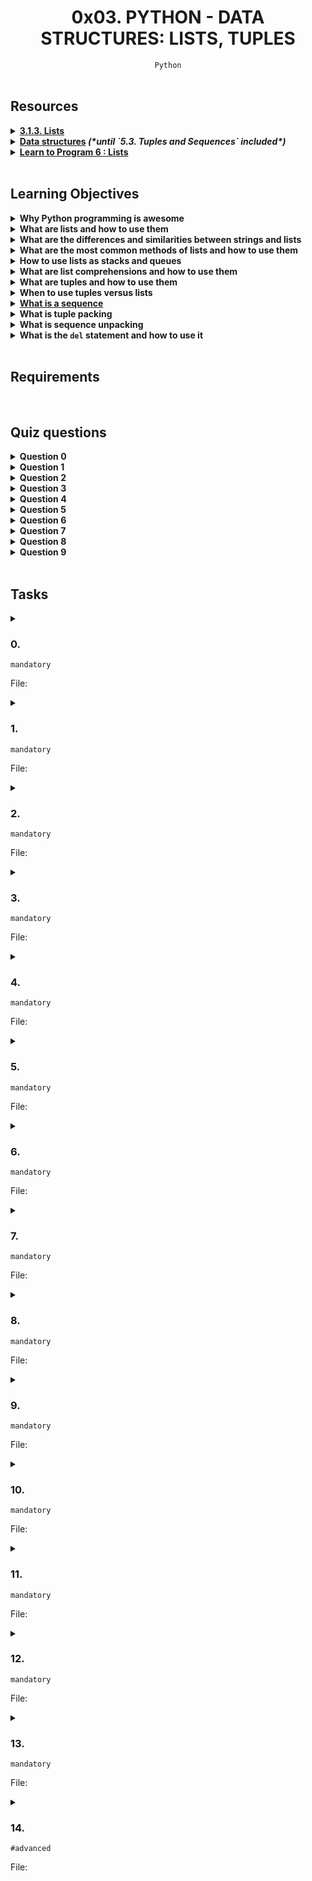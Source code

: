 <h1 align="center"><b>0x03. PYTHON - DATA STRUCTURES: LISTS, TUPLES</b></h1>
<div align="center"><code>Python</code></div>

<!-- <br>

## Background Context -->


<!-- <br>
<hr>
<h3><a href=>Notes</a></h3>
<hr> -->

<br>

## Resources
<details>
<summary><b><a href="https://docs.python.org/3/tutorial/introduction.html#lists">3.1.3. Lists</a></b></summary><br>


<br><p align="center">※※※※※※※※※※※※</p><br>
</details>


<details>
<summary><b><a href="https://docs.python.org/3/tutorial/datastructures.html">Data structures</a> <em>(*until `5.3. Tuples and Sequences` included*)</em></b></summary><br>


<br><p align="center">※※※※※※※※※※※※</p><br>
</details>


<details>
<summary><b><a href="https://www.youtube.com/watch?v=A1HUzrvS-Pw">Learn to Program 6 : Lists</a></b></summary><br>


<br><p align="center">※※※※※※※※※※※※</p><br>
</details>


<!-- <br>

**man or help:**
- `` -->

<br>

## Learning Objectives
<details>
<summary><b><a href=" "> </a>Why Python programming is awesome</b></summary><br>


<br><p align="center">※※※※※※※※※※※※</p><br>
</details>


<details>
<summary><b><a href=" "> </a>What are lists and how to use them</b></summary><br>


<br><p align="center">※※※※※※※※※※※※</p><br>
</details>


<details>
<summary><b><a href=" "> </a>What are the differences and similarities between strings and lists</b></summary><br>

**Differences:**

1. **Mutability:**
   - Strings are immutable, meaning their individual characters cannot be changed after they are created. You can create a new string by modifying or concatenating existing ones.
   - Lists are mutable, so you can modify, add, or remove elements within the list after it's created.

2. **Element Type:**
   - Strings are sequences of characters. Each character is a Unicode code point, and you can access individual characters using indexing (e.g., `"hello"[0]` gives `'h'`).
   - Lists can contain elements of any type, including other lists. Elements in a list are accessed using indexing as well (e.g., `my_list[0]`).

3. **Concatenation and Joining:**
   - Strings can be concatenated using the `+` operator, and you can join a list of strings using the `join()` method (e.g., `' '.join(my_list)`).
   - Lists can be concatenated using the `+` operator as well, and you can create a new string by joining a list of characters using `join()` (e.g., `"".join(my_list)`).

**Similarities:**

1. **Indexing and Slicing:**
   - Both strings and lists support indexing to access individual elements. For strings, it's individual characters; for lists, it's the elements.
   - Both strings and lists support slicing to extract sub-portions of the sequence. For example, `my_string[1:4]` or `my_list[1:4]` extracts a portion of the sequence.

2. **Iteration:**
   - Both strings and lists can be iterated over using loops. You can use a `for` loop to iterate through each character in a string or each element in a list.

3. **Length:**
   - Both strings and lists have a length, which can be obtained using the `len()` function (e.g., `len(my_string)` or `len(my_list)`).

4. **In Membership:**
   - You can use the `in` operator to check if an element exists within both strings and lists (e.g., `'a' in my_string` or `3 in my_list`).

5. **Methods:**
   - Both strings and lists have various built-in methods. While the methods themselves might be different, the idea of using methods to manipulate and interact with the data is common to both.

<br><p align="center">※※※※※※※※※※※※</p><br>
</details>


<details>
<summary><b><a href=" "> </a>What are the most common methods of lists and how to use them</b></summary><br>

1. **`append()`**: Adds an element to the end of the list.
   ```python
   my_list = [1, 2, 3]
   my_list.append(4)
   # my_list is now [1, 2, 3, 4]
   ```

2. **`extend()`**: Extends the list by appending elements from another iterable.
   ```python
   my_list = [1, 2, 3]
   my_list.extend([4, 5, 6])
   # my_list is now [1, 2, 3, 4, 5, 6]
   ```

3. **`insert()`**: Inserts an element at a specified index.
   ```python
   my_list = [1, 2, 3]
   my_list.insert(1, 4)
   # my_list is now [1, 4, 2, 3]
   ```

4. **`remove()`**: Removes the first occurrence of a specific value.
   ```python
   my_list = [1, 2, 3, 2, 4]
   my_list.remove(2)
   # my_list is now [1, 3, 2, 4]
   ```

5. **`pop()`**: Removes and returns an element at a specified index. If no index is provided, it removes and returns the last element.
   ```python
   my_list = [1, 2, 3, 4]
   removed_element = my_list.pop(1)
   # my_list is now [1, 3, 4], removed_element is 2
   ```

6. **`index()`**: Returns the index of the first occurrence of a specified value.
   ```python
   my_list = [1, 2, 3, 4]
   index_of_3 = my_list.index(3)
   # index_of_3 is 2
   ```

7. **`count()`**: Returns the number of occurrences of a specific value in the list.
   ```python
   my_list = [1, 2, 2, 3, 2]
   count_of_2 = my_list.count(2)
   # count_of_2 is 3
   ```

8. **`sort()`**: Sorts the list in place (modifies the original list).
   ```python
   my_list = [4, 2, 1, 3]
   my_list.sort()
   # my_list is now [1, 2, 3, 4]
   ```

9. **`reverse()`**: Reverses the order of elements in the list in place.
   ```python
   my_list = [1, 2, 3]
   my_list.reverse()
   # my_list is now [3, 2, 1]
   ```

10. **`copy()`** (or `list()` constructor): Creates a shallow copy of the list.
    ```python
    my_list = [1, 2, 3]
    new_list = my_list.copy()
    # new_list is [1, 2, 3]
    ```

11. **`clear()`**: Removes all elements from the list, making it empty.
    ```python
    my_list = [1, 2, 3]
    my_list.clear()
    # my_list is now []
    ```

These are just a subset of the available list methods. Each of these methods can be very useful depending on your specific use case. Remember that you can access information about these methods using Python's built-in help system, like `help(list)` or by using `dir(list)` to see a list of all available methods for lists.

<br><p align="center">※※※※※※※※※※※※</p><br>
</details>


<details>
<summary><b><a href=" "> </a>How to use lists as stacks and queues</b></summary><br>

You can use Python lists to implement both stacks and queues, two common data structures for managing collections of items with specific behavior. Here's how you can use lists to implement stacks and queues:

**Using Lists as Stacks:**

A stack is a last-in, first-out (LIFO) data structure, where elements are added and removed from the top (or end) of the stack.

To use a list as a stack, you can utilize the `append()` method to add elements to the end of the list and the `pop()` method to remove and return the last element.

```python
stack = []
stack.append(1)    # Push 1
stack.append(2)    # Push 2
stack.append(3)    # Push 3

top_element = stack.pop()  # Pop the top element (3)
print(top_element)         # Output: 3

print(stack)       # Remaining stack: [1, 2]
```

**Using Lists as Queues:**

A queue is a first-in, first-out (FIFO) data structure, where elements are added at the back and removed from the front of the queue.

To use a list as a queue, you can use the `append()` method to add elements to the end of the list, and the `pop(0)` method to remove and return the first element. However, it's worth noting that using `pop(0)` on a large list can be inefficient because it requires shifting all the remaining elements to fill the gap.
```py
queue = []

# Enqueue elements using append()
queue.append(1)
queue.append(2)
queue.append(3)

# Dequeue elements using pop(0)
front_element = queue.pop(0)  # Dequeue the front element (1)
print(front_element)          # Output: 1

print(queue)      # Remaining queue: [2, 3]
```

A more efficient way to implement a queue using a list is to use the `collections.deque` class, which is designed to efficiently support both ends of the queue.

```python
from collections import deque

queue = deque()
queue.append(1)   # Enqueue 1
queue.append(2)   # Enqueue 2
queue.append(3)   # Enqueue 3

front_element = queue.popleft()  # Dequeue the front element (1)
print(front_element)             # Output: 1

print(queue)      # Remaining queue: deque([2, 3])
```

Using `collections.deque` is more efficient for populating and dequeuing elements from both ends of the queue compared to using a regular list.

Remember that Python's `list` type is quite versatile, so you can use it to implement a wide range of data structures, including stacks and queues. However, for certain applications, specialized data structure classes like `collections.deque` might offer better performance and more convenient methods for these purposes.

<br><p align="center">※※※※※※※※※※※※</p><br>
</details>


<details>
<summary><b><a href=" "> </a>What are list comprehensions and how to use them</b></summary><br>

List comprehensions are a concise and expressive way to create lists in Python. They provide a compact syntax for generating new lists by applying an expression to each item in an iterable (such as a list, tuple, or range) and optionally filtering items based on a condition.

The basic syntax of a list comprehension is as follows:
```
new_list = [expression for item in iterable if condition]
```

Here's a breakdown of the components:
- `expression`: The operation or value you want to include in the new list for each item in the iterable.
- `item`: Represents each element in the iterable that you're iterating over.
- `iterable`: The collection of items you're iterating over.
- `condition`: An optional condition that filters which items are included in the new list.

Here are some examples to illustrate how to use list comprehensions:

**Example 1: Generating a list of squares of numbers from 0 to 9:**
```python
squares = [x**2 for x in range(10)]
# Result: [0, 1, 4, 9, 16, 25, 36, 49, 64, 81]
```

**Example 2: Filtering even numbers from a list:**
```python
numbers = [1, 2, 3, 4, 5, 6, 7, 8, 9, 10]
even_numbers = [x for x in numbers if x % 2 == 0]
# Result: [2, 4, 6, 8, 10]
```

**Example 3: Creating a list of tuples with values and their squares:**
```python
values = [1, 2, 3, 4, 5]
value_squares = [(x, x**2) for x in values]
# Result: [(1, 1), (2, 4), (3, 9), (4, 16), (5, 25)]
```

**Example 4: Flattening a list of lists:**
```python
nested_lists = [[1, 2, 3], [4, 5, 6], [7, 8, 9]]
flattened_list = [x for sublist in nested_lists for x in sublist]
# Result: [1, 2, 3, 4, 5, 6, 7, 8, 9]
```

List comprehensions can be a powerful tool for creating and transforming lists in a concise and readable manner. However, it's important to strike a balance between readability and complexity. For more complex operations, using regular loops might be more appropriate.

<br><p align="center">※※※※※※※※※※※※</p><br>
</details>


<details>
<summary><b><a href=" "> </a>What are tuples and how to use them</b></summary><br>

A tuple in Python is an ordered collection of elements, similar to a list. However, tuples are immutable, which means once they are created, their elements cannot be changed, added, or removed. Tuples are typically used to group related data together, and they are often used when you want to create a collection of items that should not be modified after creation.

Tuples are defined by enclosing elements in parentheses `()`, separated by commas. Here's a basic example:

```python
my_tuple = (1, 2, 3)
```

You can also create a tuple without parentheses by using commas:

```python
another_tuple = 4, 5, 6
```

Here are some key characteristics of tuples and how to use them:

1. **Accessing Elements:**
   Elements in a tuple can be accessed using indexing, just like lists.
   
   ```python
   my_tuple = (10, 20, 30, 40)
   print(my_tuple[1])  # Output: 20
   ```

2. **Unpacking Tuples:**
   You can unpack the elements of a tuple into variables. This is particularly useful when you have functions returning multiple values.

   ```python
   my_tuple = (3.14, "hello", 42)
   pi, greeting, answer = my_tuple
   ```

3. **Tuple Concatenation:**
   Tuples can be concatenated using the `+` operator.

   ```python
   tuple1 = (1, 2, 3)
   tuple2 = (4, 5, 6)
   combined_tuple = tuple1 + tuple2
   ```

4. **Nested Tuples:**
   Tuples can contain other tuples as elements, allowing you to create nested structures.

   ```python
   nested_tuple = ((1, 2), (3, 4), (5, 6))
   ```

5. **Iteration:**
   You can iterate over the elements of a tuple using a `for` loop.

   ```python
   my_tuple = (10, 20, 30)
   for item in my_tuple:
       print(item)
   ```

6. **Immutability:**
   As mentioned earlier, tuples are immutable. Once a tuple is created, you cannot modify its elements.

7. **Methods:**
   Tuples have fewer built-in methods compared to lists, as they can't be modified. However, they have methods like `count()` and `index()` for basic operations.

8. **Advantages:**
   Tuples are useful when you want to ensure that a collection of items remains unchanged throughout your program's execution. They can also be used as keys in dictionaries due to their immutability.

Overall, tuples provide a way to group related data in an ordered and immutable way. They are often used in situations where you need to store a set of values that shouldn't be modified, such as coordinates, configuration settings, or data that you want to pass around safely without the risk of accidental modification.

<br><p align="center">※※※※※※※※※※※※</p><br>
</details>


<details>
<summary><b><a href=" "> </a>When to use tuples versus lists</b></summary><br>


<br><p align="center">※※※※※※※※※※※※</p><br>
</details>


<details>
<summary><b><a href="https://docs.python.org/3/library/stdtypes.html#typesseq">What is a sequence</a></b></summary><br>

In programming, a sequence refers to an ordered collection of elements. These elements can be of any data type, such as numbers, characters, strings, or even other sequences. Sequences are fundamental data structures used to store and manipulate collections of items in a specific order.

Python provides several built-in sequence types that you can use:

1. **Lists**: Ordered collections of items, where each item can be of any data type. Lists are mutable, meaning you can add, remove, and modify elements after creation.

2. **Tuples**: Similar to lists, but tuples are immutable, meaning their elements cannot be changed once they are created.

3. **Strings**: Sequences of characters. Strings are also immutable, like tuples.

4. **Ranges**: Represent a sequence of numbers, typically used in loops to iterate over a range of values.

5. **Bytes and Bytearrays**: Sequences of bytes, used to represent binary data.

6. **Lists of Lists (Nested Lists)**: Lists can also contain other lists, creating a nested structure.

7. **Tuples of Tuples (Nested Tuples)**: Similar to nested lists, but with tuples.

8. **Strings of Strings (Nested Strings)**: A string containing other strings, often used in text processing.

You can perform common sequence operations on these types, such as indexing to access individual elements, slicing to extract sub-sequences, iteration through loops, and more. Understanding sequences is crucial as they are a fundamental concept in programming and are widely used in various applications, from data manipulation to algorithms and beyond.

<br><p align="center">※※※※※※※※※※※※</p><br>
</details>


<details>
<summary><b><a href=" "> </a>What is tuple packing</b></summary><br>


<br><p align="center">※※※※※※※※※※※※</p><br>
</details>


<details>
<summary><b><a href=" "> </a>What is sequence unpacking</b></summary><br>


<br><p align="center">※※※※※※※※※※※※</p><br>
</details>


<details>
<summary><b><a href=" "> </a>What is the <code>del</code> statement and how to use it</b></summary><br>


<br><p align="center">※※※※※※※※※※※※</p><br>
</details>


<br>

## Requirements
<!-- Add your requirements here -->

<!-- <br>

## More Info -->

<br>

## Quiz questions
<details>
<summary><b>Question 0</b></summary><br>


<br>
</details>

<details>
<summary><b>Question 1</b></summary><br>


<br>
</details>

<details>
<summary><b>Question 2</b></summary><br>


<br>
</details>

<details>
<summary><b>Question 3</b></summary><br>


<br>
</details>

<details>
<summary><b>Question 4</b></summary><br>


<br>
</details>

<details>
<summary><b>Question 5</b></summary><br>


<br>
</details>

<details>
<summary><b>Question 6</b></summary><br>


<br>
</details>

<details>
<summary><b>Question 7</b></summary><br>


<br>
</details>

<details>
<summary><b>Question 8</b></summary><br>


<br>
</details>

<details>
<summary><b>Question 9</b></summary><br>


<br>
</details>

<br>

## Tasks
<details>
<summary>

### 0. 
`mandatory`

File: []()
</summary>


</details>

<details>
<summary>

### 1. 
`mandatory`

File: []()
</summary>


</details>

<details>
<summary>

### 2. 
`mandatory`

File: []()
</summary>


</details>

<details>
<summary>

### 3. 
`mandatory`

File: []()
</summary>


</details>

<details>
<summary>

### 4. 
`mandatory`

File: []()
</summary>


</details>

<details>
<summary>

### 5. 
`mandatory`

File: []()
</summary>


</details>

<details>
<summary>

### 6. 
`mandatory`

File: []()
</summary>


</details>

<details>
<summary>

### 7. 
`mandatory`

File: []()
</summary>


</details>

<details>
<summary>

### 8. 
`mandatory`

File: []()
</summary>


</details>

<details>
<summary>

### 9. 
`mandatory`

File: []()
</summary>


</details>

<details>
<summary>

### 10. 
`mandatory`

File: []()
</summary>


</details>

<details>
<summary>

### 11. 
`mandatory`

File: []()
</summary>


</details>

<details>
<summary>

### 12. 
`mandatory`

File: []()
</summary>


</details>

<details>
<summary>

### 13. 
`mandatory`

File: []()
</summary>


</details>

<details>
<summary>

### 14. 
`#advanced`

File: []()
</summary>


</details>

